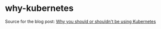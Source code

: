 # why-kubernetes

Source for the blog post: [Why you should or shouldn't be using Kubernetes](https://dantegates.github.io/2020/08/07/a-beginner's-guide-to-why-you-should-or-shouldn't-be-using-kubernetes-for-machine-learning-(with-illustrations).html)
